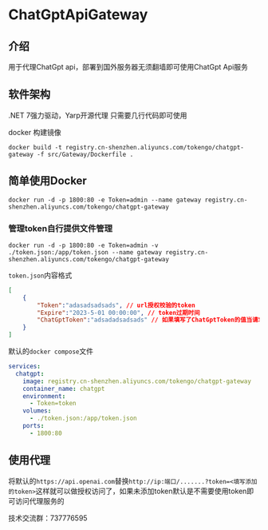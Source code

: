 # ChatGptApiGateway

## 介绍
用于代理ChatGpt api，部署到国外服务器无须翻墙即可使用ChatGpt Api服务

## 软件架构
.NET 7强力驱动，Yarp开源代理
只需要几行代码即可使用

docker 构建镜像

```shell
docker build -t registry.cn-shenzhen.aliyuncs.com/tokengo/chatgpt-gateway -f src/Gateway/Dockerfile .
```

## 简单使用Docker

```shell
docker run -d -p 1800:80 -e Token=admin --name gateway registry.cn-shenzhen.aliyuncs.com/tokengo/chatgpt-gateway
```

### 管理token自行提供文件管理

```shell
docker run -d -p 1800:80 -e Token=admin -v ./token.json:/app/token.json --name gateway registry.cn-shenzhen.aliyuncs.com/tokengo/chatgpt-gateway
```

`token.json`内容格式

```json
[
    {
        "Token":"adasadsadsads", // url授权校验的token
        "Expire":"2023-5-01 00:00:00", // token过期时间
        "ChatGptToken":"adsadadsadsads" // 如果填写了ChatGptToken的值当请求的Url并没有携带token的时候将默认使用当前值
    }
]
```

默认的`docker compose`文件

```yaml
services:
  chatgpt:
    image: registry.cn-shenzhen.aliyuncs.com/tokengo/chatgpt-gateway
    container_name: chatgpt
    environment:
      - Token=token
    volumes:
      - ./token.json:/app/token.json
    ports:
      - 1800:80

```





## 使用代理

将默认的`https://api.openai.com`替换`http://ip:端口/.......?token=<填写添加的token>`这样就可以做授权访问了，如果未添加token默认是不需要使用token即可访问代理服务的

技术交流群：737776595

